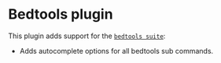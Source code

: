 # Bedtools plugin

This plugin adds support for the
[`bedtools suite`](HTTP://bedtools.readthedocs.org/en/latest/):

-   Adds autocomplete options for all bedtools sub commands.
